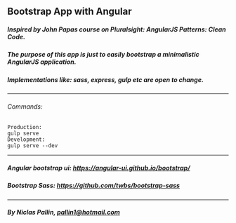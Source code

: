 ## Bootstrap App with Angular

##### Inspired by John Papas course on Pluralsight: AngularJS Patterns: Clean Code.

##### The purpose of this app is just to easily bootstrap a minimalistic AngularJS application.
##### Implementations like: sass, express, gulp etc are open to change.
---
###### Commands:
```
Production:
gulp serve
Development:
gulp serve --dev
```
---
##### Angular bootstrap ui: https://angular-ui.github.io/bootstrap/
##### Bootstrap Sass: https://github.com/twbs/bootstrap-sass
---
##### By Niclas Pallin, pallin1@hotmail.com
